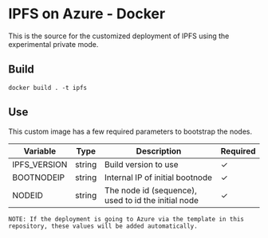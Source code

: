 # IPFS on Azure - Docker

This is the source for the customized deployment of IPFS using the experimental private mode.

## Build

```
docker build . -t ipfs
```

## Use

This custom image has a few required parameters to bootstrap the nodes.

| Variable     | Type   | Description                                         | Required |
| ------------ | ------ | --------------------------------------------------- | -------- |
| IPFS_VERSION | string | Build version to use                                | &#x2713; |
| BOOTNODEIP   | string | Internal IP of initial bootnode                     | &#x2713; |
| NODEID       | string | The node id (sequence), used to id the initial node | &#x2713; |

`NOTE: If the deployment is going to Azure via the template in this repository, these values will be added automatically.`
